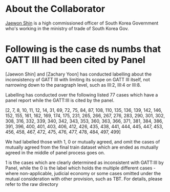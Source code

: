 # About the Collaborator 
[Jaewon Shin](crane1363@gmail.com) is a high commissioned officer of South 
Korea Government who's working in the ministry of trade of South Korea Gov.

# Following is the case ds numbs that GATT III had been cited by Panel
[Jaewon Shin] and [Zachary Yoon] has conducted labelling about the 
inconsistency of GATT III with limiting its scope on GATT III itself, not 
narrowing down to the paragraph level, such as III:2, III:4 or III:8.

Labelling has conducted over the following listed 77 cases which have a panel
 report while the GATT:III is cited by the panel. 

[2, 7, 8, 10, 11, 12, 14, 31, 69, 72, 75, 84, 87, 108, 110, 135, 136, 
139, 142, 146, 152, 155, 161, 162, 169, 174, 175, 231, 265, 266, 267, 276, 
283, 290, 301, 302, 308, 316, 332, 339, 340, 342, 343, 353, 360, 363, 366, 
371, 381, 384, 386, 391, 396, 400, 401, 403, 406, 412, 426, 435, 438, 441, 
444, 445, 447, 453, 456, 458, 467, 472, 475, 476, 477, 478, 484, 497, 499]

We had labelled those with 1, 0 or mutually agreed, and omit the cases of 
mutually agreed from the final train dataset which are ended as mutually agreed in the middle of 
panel process goes on. 

1 is the cases which are clearly determined as inconsistent with GATT:III by
 Panel, while the 0 is the label which holds the multiple different cases - where 
non-applicable, judicial economy or some cases omitted under the mutual 
consideration with other provision, such as TBT. For details, please refer 
to the raw directory 
 
 
